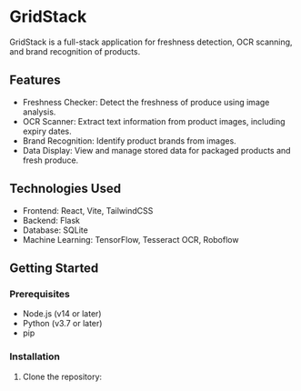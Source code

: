 # GridStack

GridStack is a full-stack application for freshness detection, OCR scanning, and brand recognition of products.

## Features

- Freshness Checker: Detect the freshness of produce using image analysis.
- OCR Scanner: Extract text information from product images, including expiry dates.
- Brand Recognition: Identify product brands from images.
- Data Display: View and manage stored data for packaged products and fresh produce.

## Technologies Used

- Frontend: React, Vite, TailwindCSS
- Backend: Flask
- Database: SQLite
- Machine Learning: TensorFlow, Tesseract OCR, Roboflow

## Getting Started

### Prerequisites

- Node.js (v14 or later)
- Python (v3.7 or later)
- pip

### Installation

1. Clone the repository:


